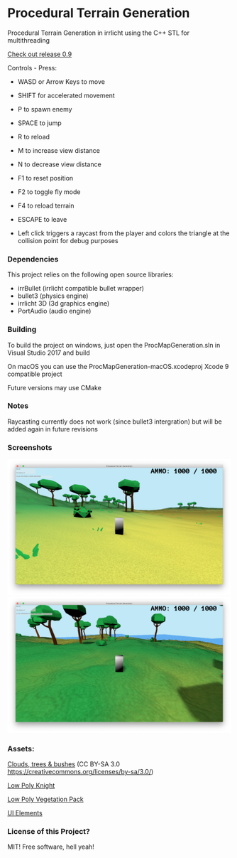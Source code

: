 # Procedural Terrain Generation
Procedural Terrain Generation in irrlicht using the C++ STL for multithreading

[Check out release 0.9](https://github.com/tomalbrc/ProceduralTerrainGeneration/releases/tag/0.9)

Controls - Press:
 - WASD or Arrow Keys to move
 - SHIFT for accelerated movement
 - P to spawn enemy
 - SPACE to jump
 - R to reload
 - M to increase view distance
 - N to decrease view distance
 - F1 to reset position
 - F2 to toggle fly mode
 - F4 to reload terrain
 - ESCAPE to leave

 - Left click triggers a raycast from the player and colors the triangle at the collision point for debug purposes

### Dependencies

This project relies on the following open source libraries:

- irrBullet (irrlicht compatible bullet wrapper)
- bullet3 (physics engine)
- irrlicht 3D (3d graphics engine)
- PortAudio (audio engine)

### Building

To build the project on windows, just open the ProcMapGeneration.sln in 
Visual Studio 2017 and build


On macOS you can use the ProcMapGeneration-macOS.xcodeproj Xcode 9 
compatible project

Future versions may use CMake

### Notes

Raycasting currently does not work (since bullet3 intergration)
but will be added again in future revisions

### Screenshots

![v0.9](https://github.com/tomalbrc/ProceduralTerrainGeneration/raw/master/screenshots/screenshot-0.9.png "v0.9")
![Early screenshot](https://github.com/tomalbrc/ProceduralTerrainGeneration/raw/master/screenshots/screenshot-0.8.png "Early Screenshot")

### Assets:
[Clouds, trees & bushes](https://opengameart.org/content/4-trees-3-clouds-and-2-bushes)
 (CC BY-SA 3.0 https://creativecommons.org/licenses/by-sa/3.0/)

[Low Poly Knight](https://opengameart.org/content/low-poly-knight)

[Low Poly Vegetation Pack](https://opengameart.org/content/low-poly-vegetation-pack)

[UI Elements](https://opengameart.org/content/fantasy-ui-elements-by-ravenmore)

### License of this Project?
MIT! Free software, hell yeah!


